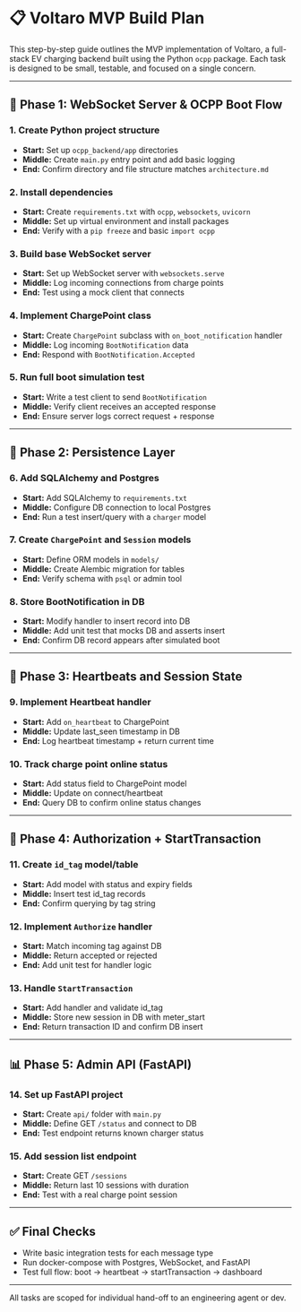 
# 📋 Voltaro MVP Build Plan

This step-by-step guide outlines the MVP implementation of Voltaro, a full-stack EV charging backend built using the Python `ocpp` package. Each task is designed to be small, testable, and focused on a single concern.

---

## 🚀 Phase 1: WebSocket Server & OCPP Boot Flow

### 1. Create Python project structure
- **Start:** Set up `ocpp_backend/app` directories
- **Middle:** Create `main.py` entry point and add basic logging
- **End:** Confirm directory and file structure matches `architecture.md`

### 2. Install dependencies
- **Start:** Create `requirements.txt` with `ocpp`, `websockets`, `uvicorn`
- **Middle:** Set up virtual environment and install packages
- **End:** Verify with a `pip freeze` and basic `import ocpp`

### 3. Build base WebSocket server
- **Start:** Set up WebSocket server with `websockets.serve`
- **Middle:** Log incoming connections from charge points
- **End:** Test using a mock client that connects

### 4. Implement ChargePoint class
- **Start:** Create `ChargePoint` subclass with `on_boot_notification` handler
- **Middle:** Log incoming `BootNotification` data
- **End:** Respond with `BootNotification.Accepted`

### 5. Run full boot simulation test
- **Start:** Write a test client to send `BootNotification`
- **Middle:** Verify client receives an accepted response
- **End:** Ensure server logs correct request + response

---

## 💾 Phase 2: Persistence Layer

### 6. Add SQLAlchemy and Postgres
- **Start:** Add SQLAlchemy to `requirements.txt`
- **Middle:** Configure DB connection to local Postgres
- **End:** Run a test insert/query with a `charger` model

### 7. Create `ChargePoint` and `Session` models
- **Start:** Define ORM models in `models/`
- **Middle:** Create Alembic migration for tables
- **End:** Verify schema with `psql` or admin tool

### 8. Store BootNotification in DB
- **Start:** Modify handler to insert record into DB
- **Middle:** Add unit test that mocks DB and asserts insert
- **End:** Confirm DB record appears after simulated boot

---

## 📡 Phase 3: Heartbeats and Session State

### 9. Implement Heartbeat handler
- **Start:** Add `on_heartbeat` to ChargePoint
- **Middle:** Update last_seen timestamp in DB
- **End:** Log heartbeat timestamp + return current time

### 10. Track charge point online status
- **Start:** Add status field to ChargePoint model
- **Middle:** Update on connect/heartbeat
- **End:** Query DB to confirm online status changes

---

## 🔐 Phase 4: Authorization + StartTransaction

### 11. Create `id_tag` model/table
- **Start:** Add model with status and expiry fields
- **Middle:** Insert test id_tag records
- **End:** Confirm querying by tag string

### 12. Implement `Authorize` handler
- **Start:** Match incoming tag against DB
- **Middle:** Return accepted or rejected
- **End:** Add unit test for handler logic

### 13. Handle `StartTransaction`
- **Start:** Add handler and validate id_tag
- **Middle:** Store new session in DB with meter_start
- **End:** Return transaction ID and confirm DB insert

---

## 📊 Phase 5: Admin API (FastAPI)

### 14. Set up FastAPI project
- **Start:** Create `api/` folder with `main.py`
- **Middle:** Define GET `/status` and connect to DB
- **End:** Test endpoint returns known charger status

### 15. Add session list endpoint
- **Start:** Create GET `/sessions`
- **Middle:** Return last 10 sessions with duration
- **End:** Test with a real charge point session

---

## ✅ Final Checks

- Write basic integration tests for each message type
- Run docker-compose with Postgres, WebSocket, and FastAPI
- Test full flow: boot → heartbeat → startTransaction → dashboard

---

All tasks are scoped for individual hand-off to an engineering agent or dev.

